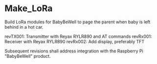 # Make_LoRa
Build LoRa modules for BabyBeWell to page the parent when baby is left behind in a hot car.

revTX001: Transmitter with Reyax RYLR890 and AT commands
revRx001: Receiver with Reyax RYLR890
revRx002: Add display, preferably TFT

Subsequent revisions shall address integration with the Raspberry Pi "BabyBeWell" product.
